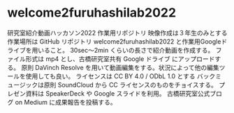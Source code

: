 # welcome2furuhashilab2022
研究室紹介動画ハッカソン2022 作業用リポジトリ
映像作成は３年生のみとする
作業場所は GitHub リポジトリ welcome2furuhashilab2022 と作業用Googleドライブを用いること。
30sec〜2min くらいの長さで紹介動画を作成する。
ファイル形式は mp4 とし、古橋研究室共有 Google ドライブ にアップロードする。
原則 DaVinch Resolve を用いて動画編集をする。状況によって他の編集ツールを使用しても良い。
ライセンスは CC BY 4.0 / ODbL 1.0 とする
バックミュージックは原則 SoundCloud から CC ライセンスのものをチョイスする。
プレゼン資料は SpeakerDeck や Google スライドを利用。
古橋研究室公式ブログ on Medium に成果報告を投稿する。
